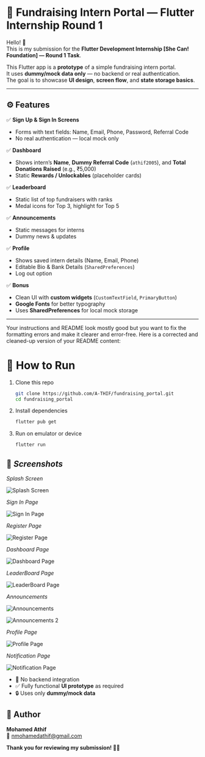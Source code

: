 # 📱 Fundraising Intern Portal — Flutter Internship Round 1

Hello! 👋  
This is my submission for the **Flutter Development Internship [She Can! Foundation] — Round 1 Task**.

This Flutter app is a **prototype** of a simple fundraising intern portal.  
It uses **dummy/mock data only** — no backend or real authentication.  
The goal is to showcase **UI design**, **screen flow**, and **state storage basics**.

---

## ⚙️ **Features**

✅ **Sign Up & Sign In Screens**  
- Forms with text fields: Name, Email, Phone, Password, Referral Code  
- No real authentication — local mock only

✅ **Dashboard**  
- Shows intern’s **Name**, **Dummy Referral Code** (`athif2005`), and **Total Donations Raised** (e.g., ₹5,000)  
- Static **Rewards / Unlockables** (placeholder cards)

✅ **Leaderboard**  
- Static list of top fundraisers with ranks  
- Medal icons for Top 3, highlight for Top 5

✅ **Announcements**  
- Static messages for interns  
- Dummy news & updates

✅ **Profile**  
- Shows saved intern details (Name, Email, Phone)  
- Editable Bio & Bank Details (`SharedPreferences`)  
- Log out option

✅ **Bonus**  
- Clean UI with **custom widgets** (`CustomTextField`, `PrimaryButton`)  
- **Google Fonts** for better typography  
- Uses **SharedPreferences** for local mock storage

---

Your instructions and README look mostly good but you want to fix the formatting errors and make it clearer and error-free. Here is a corrected and cleaned-up version of your README content:

# 🚀 How to Run

1. Clone this repo  
   ```bash
   git clone https://github.com/A-THIF/fundraising_portal.git
   cd fundraising_portal
   ```

2. Install dependencies  
   ```bash
   flutter pub get
   ```

3. Run on emulator or device  
   ```bash
   flutter run
   ```

## 📸 *Screenshots*

*Splash Screen*


![Splash Screen](https://github.com/user-attachments/assets/13e7af8c-f9ac-438a-94d7-d7ebda6e8a3c)



*Sign In Page*


![Sign In Page](https://github.com/user-attachments/assets/1ac3e698-f73b-45e1-8db8-0ede52d2d873)



*Register Page*


![Register Page](https://github.com/user-attachments/assets/771c5c87-22a1-4944-9082-3bda9f694769)



*Dashboard Page*


![Dashboard Page](https://github.com/user-attachments/assets/d9269d3c-08e9-415e-aa3c-a43c360cde23)



*LeaderBoard Page*


![LeaderBoard Page](https://github.com/user-attachments/assets/d066065f-0739-490a-a461-6a8e5864c984)



*Announcements*


![Announcements](https://github.com/user-attachments/assets/1d506ec2-37d1-49c2-8463-bb8c0e35df1b)


![Announcements 2](https://github.com/user-attachments/assets/df155bcb-fd9a-49c1-a389-92c13aeb7032)



*Profile Page*


![Profile Page](https://github.com/user-attachments/assets/c2a59456-83ca-41fe-94a4-dbcdfe6c6b92)



*Notification Page*


![Notification Page](https://github.com/user-attachments/assets/99000f06-e0f2-4c3a-82c9-9f021d70d2c7)



* 🚫 No backend integration  
* ✅ Fully functional **UI prototype** as required  
* 🔒 Uses only **dummy/mock data**

## 👤 Author

**Mohamed Athif**  
📧 nmohamedathif@gmail.com  

**Thank you for reviewing my submission! 🚀✨**
